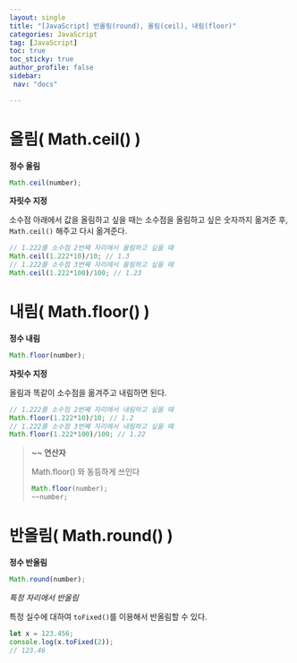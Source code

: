```yaml
---
layout: single
title: "[JavaScript] 반올림(round), 올림(ceil), 내림(floor)"
categories: JavaScript
tag: [JavaScript]
toc: true
toc_sticky: true
author_profile: false
sidebar:
 nav: "docs"

---
```


# 올림( Math.ceil() )

**정수 올림**

```js
Math.ceil(number);
```

**자릿수 지정**

소수점 아래에서 값을 올림하고 싶을 때는 소수점을 올림하고 싶은 숫자까지 옮겨준 후, `Math.ceil()` 해주고 다시 옮겨준다.

```js
// 1.222를 소수점 2번째 자리에서 올림하고 싶을 때
Math.ceil(1.222*10)/10; // 1.3
// 1.222를 소수점 3번째 자리에서 올림하고 싶을 때
Math.ceil(1.222*100)/100; // 1.23
```

# 내림( Math.floor() )

**정수 내림**

```js
Math.floor(number);
```

**자릿수 지정**

올림과 똑같이 소수점을 옮겨주고 내림하면 된다.

```js
// 1.222를 소수점 2번째 자리에서 내림하고 싶을 때
Math.floor(1.222*10)/10; // 1.2
// 1.222를 소수점 3번째 자리에서 내림하고 싶을 때
Math.floor(1.222*100)/100; // 1.22
```

> **~~ 연산자**
> 
> Math.floor() 와 동등하게 쓰인다
> 
> ```js
> Math.floor(number);
> ~~number;
> ```

# 반올림( Math.round() )

**정수 반올림**

```js
Math.round(number);
```

*특정 자리에서 반올림*

특정 실수에 대하여 `toFixed()`를 이용해서 반올림할 수 있다.

```js
let x = 123.456;
console.log(x.toFixed(2));
// 123.46
```
